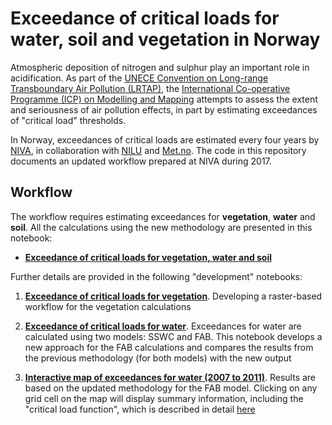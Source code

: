 # Exceedance of critical loads for water, soil and vegetation in Norway

Atmospheric deposition of nitrogen and sulphur play an important role in acidification. As part of the [UNECE Convention on Long-range Transboundary Air Pollution (LRTAP)](https://www.unece.org/env/lrtap/welcome.html), the [International Co-operative Programme (ICP) on Modelling and Mapping](http://www.icpmapping.org/) attempts to assess the extent and seriousness of air pollution effects, in part by estimating exceedances of "critical load" thresholds. 

In Norway, exceedances of critical loads are estimated every four years by [NIVA](http://www.niva.no/), in collaboration with [NILU](http://www.nilu.no/) and [Met.no](https://www.met.no/). The code in this repository documents an updated workflow prepared at NIVA during 2017. 

## Workflow

The workflow requires estimating exceedances for **vegetation**, **water** and **soil**. All the calculations using the new methodology are presented in this notebook:

 * **[Exceedance of critical loads for vegetation, water and soil](http://nbviewer.jupyter.org/github/JamesSample/critical_loads/blob/master/notebooks/critical_loads_workflow.ipynb)**
 
Further details are provided in the following "development" notebooks:

 1. **[Exceedance of critical loads for vegetation](http://nbviewer.jupyter.org/github/JamesSample/critical_loads/blob/master/notebooks/critical_loads_vegetation.ipynb)**. Developing a raster-based workflow for the vegetation calculations
 
 2. **[Exceedance of critical loads for water](http://nbviewer.jupyter.org/github/JamesSample/critical_loads/blob/master/notebooks/critical_loads_water.ipynb)**. Exceedances for water are calculated using two models: SSWC and FAB. This notebook develops a new approach for the FAB calculations and compares the results from the previous methodology (for both models) with the new output
 
 3. **[Interactive map of exceedances for water (2007 to 2011)](https://fusiontables.googleusercontent.com/embedviz?q=select+col6+from+1FJbAbZ-fB6UcDGABLkv5TKHljKmGTHGRLEukTI9R&viz=MAP&h=false&lat=61.63863460204371&lng=9.56805419921875&t=1&z=6&l=col6&y=2&tmplt=2&hml=KML)**. Results are based on the updated methodology for the FAB model. Clicking on any grid cell on the map will display summary information, including the "critical load function", which is described in detail [here](http://www.rivm.nl/media/documenten/cce/manual/binnenop17Juni/Ch7-MapMan-2016-04-26_vf.pdf)
